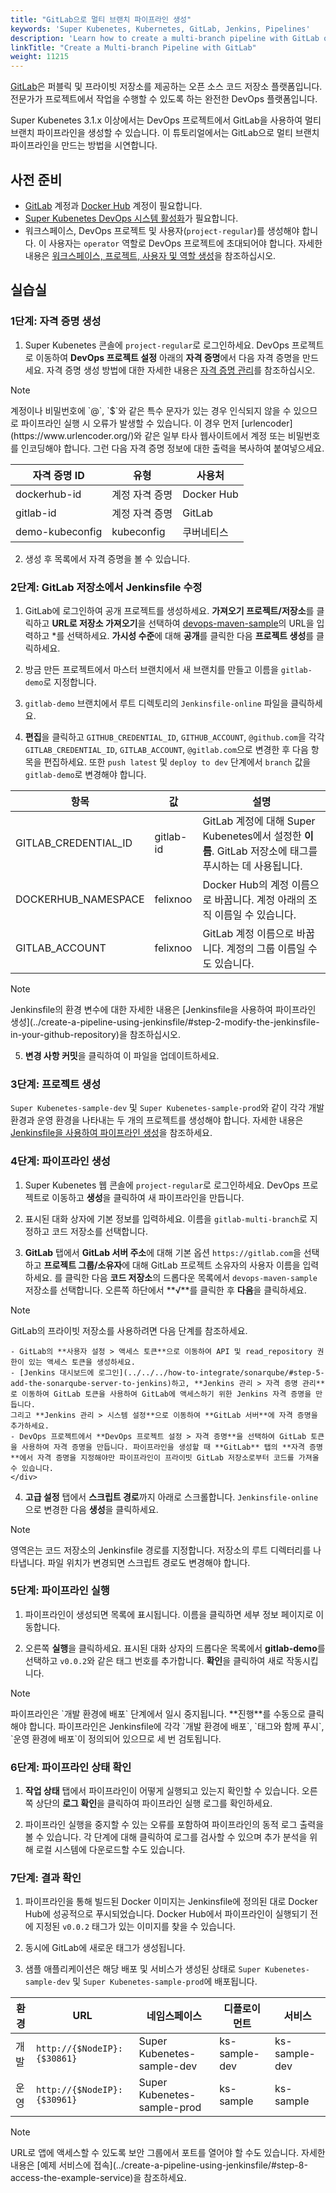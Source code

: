 ```yaml
---
title: "GitLab으로 멀티 브랜치 파이프라인 생성"
keywords: 'Super Kubenetes, Kubernetes, GitLab, Jenkins, Pipelines'
description: 'Learn how to create a multi-branch pipeline with GitLab on Super Kubenetes.'
linkTitle: "Create a Multi-branch Pipeline with GitLab"
weight: 11215
---
```


[GitLab](https://about.gitlab.com/)은 퍼블릭 및 프라이빗 저장소를 제공하는 오픈 소스 코드 저장소 플랫폼입니다. 전문가가 프로젝트에서 작업을 수행할 수 있도록 하는 완전한 DevOps 플랫폼입니다.

Super Kubenetes 3.1.x 이상에서는 DevOps 프로젝트에서 GitLab을 사용하여 멀티 브랜치 파이프라인을 생성할 수 있습니다. 이 튜토리얼에서는 GitLab으로 멀티 브랜치 파이프라인을 만드는 방법을 시연합니다.

## 사전 준비

- [GitLab](https://gitlab.com/users/sign_in) 계정과 [Docker Hub](https://hub.docker.com/) 계정이 필요합니다.
- [Super Kubenetes DevOps 시스템 활성화](../../../../pluggable-components/devops/)가 필요합니다.
- 워크스페이스, DevOps 프로젝트 및 사용자(`project-regular`)를 생성해야 합니다. 이 사용자는 `operator` 역할로 DevOps 프로젝트에 초대되어야 합니다. 자세한 내용은 [워크스페이스, 프로젝트, 사용자 및 역할 생성](../../../../quick-start/create-workspace-and-project/)을 참조하십시오.

## 실습실

### 1단계: 자격 증명 생성

1. Super Kubenetes 콘솔에 `project-regular`로 로그인하세요. DevOps 프로젝트로 이동하여 **DevOps 프로젝트 설정** 아래의 **자격 증명**에서 다음 자격 증명을 만드세요. 자격 증명 생성 방법에 대한 자세한 내용은 [자격 증명 관리](../../../../devops-user-guide/how-to-use/devops-settings/credential-management/)를 참조하십시오.

  <div className="notices note">
    <p>Note</p>
    <div>
      계정이나 비밀번호에 `@`, `$`와 같은 특수 문자가 있는 경우 인식되지 않을 수 있으므로 파이프라인 실행 시 오류가 발생할 수 있습니다. 이 경우 먼저 [urlencoder](https://www.urlencoder.org/)와 같은 일부 타사 웹사이트에서 계정 또는 비밀번호를 인코딩해야 합니다. 그런 다음 자격 증명 정보에 대한 출력을 복사하여 붙여넣으세요.
    </div>
  </div>

  <table>
  <thead>
  <tr>
    <th>
      자격 증명 ID
    </th>
    <th>
      유형
    </th>
    <th>
      사용처
    </th>
  </tr>
  </thead>
  <tbody>
  <tr>
    <td>
      dockerhub-id
    </td>
    <td>
      계정 자격 증명
    </td>
    <td>
      Docker Hub
    </td>
  </tr>
  <tr>
    <td>
      gitlab-id
    </td>
    <td>
      계정 자격 증명
    </td>
    <td>
      GitLab
    </td>
  </tr>
  <tr>
    <td>
      demo-kubeconfig
    </td>
    <td>
      kubeconfig
    </td>
    <td>
      쿠버네티스
    </td>
  </tr>
  </tbody>
  </table>

2. 생성 후 목록에서 자격 증명을 볼 수 있습니다.

### 2단계: GitLab 저장소에서 Jenkinsfile 수정

1. GitLab에 로그인하여 공개 프로젝트를 생성하세요. **가져오기 프로젝트/저장소**를 클릭하고 **URL로 저장소 가져오기**을 선택하여 [devops-maven-sample](https://github.com/kubesphere/devops-maven-sample)의 URL을 입력하고 *를 선택하세요. **가시성 수준**에 대해 **공개**를 클릭한 다음 **프로젝트 생성**를 클릭하세요.

2. 방금 만든 프로젝트에서 마스터 브랜치에서 새 브랜치를 만들고 이름을 `gitlab-demo`로 지정합니다.

3. `gitlab-demo` 브랜치에서 루트 디렉토리의 `Jenkinsfile-online` 파일을 클릭하세요.

4. **편집**을 클릭하고 `GITHUB_CREDENTIAL_ID`, `GITHUB_ACCOUNT`, `@github.com`을 각각 `GITLAB_CREDENTIAL_ID`, `GITLAB_ACCOUNT`, `@gitlab.com`으로 변경한 후 다음 항목을 편집하세요. 또한 `push latest` 및 `deploy to dev` 단계에서 `branch` 값을 `gitlab-demo`로 변경해야 합니다.

  <table>
  <thead>
  <tr>
    <th>
      항목
    </th>
    <th>
      값
    </th>
    <th>
      설명
    </th>
  </tr>
  </thead>
  <tbody>
  <tr>
    <td>
      GITLAB_CREDENTIAL_ID
    </td>
    <td>
      gitlab-id
    </td>
    <td>
      GitLab 계정에 대해 Super Kubenetes에서 설정한 <strong>이름</strong>. GitLab 저장소에 태그를 푸시하는 데 사용됩니다.
    </td>
  </tr>
  <tr>
    <td>
      DOCKERHUB_NAMESPACE
    </td>
    <td>
      felixnoo
    </td>
    <td>
      Docker Hub의 계정 이름으로 바꿉니다. 계정 아래의 조직 이름일 수 있습니다.
    </td>
  </tr>
  <tr>
    <td>
      GITLAB_ACCOUNT
    </td>
    <td>
      felixnoo
    </td>
    <td>
      GitLab 계정 이름으로 바꿉니다. 계정의 그룹 이름일 수도 있습니다.
    </td>
  </tr>
  </tbody>
  </table>

  <div className="notices note">
    <p>Note</p>
    <div>
      Jenkinsfile의 환경 변수에 대한 자세한 내용은 [Jenkinsfile을 사용하여 파이프라인 생성](../create-a-pipeline-using-jenkinsfile/#step-2-modify-the-jenkinsfile-in-your-github-repository)을 참조하십시오.
    </div>
  </div>

5. **변경 사항 커밋**을 클릭하여 이 파일을 업데이트하세요.

### 3단계: 프로젝트 생성

`Super Kubenetes-sample-dev` 및 `Super Kubenetes-sample-prod`와 같이 각각 개발 환경과 운영 환경을 나타내는 두 개의 프로젝트를 생성해야 합니다. 자세한 내용은 [Jenkinsfile을 사용하여 파이프라인 생성](../create-a-pipeline-using-jenkinsfile/#step-3-create-projects)을 참조하세요.

### 4단계: 파이프라인 생성

1. Super Kubenetes 웹 콘솔에 `project-regular`로 로그인하세요. DevOps 프로젝트로 이동하고 **생성**을 클릭하여 새 파이프라인을 만듭니다.

2. 표시된 대화 상자에 기본 정보를 입력하세요. 이름을 `gitlab-multi-branch`로 지정하고 코드 저장소를 선택합니다.

3. **GitLab** 탭에서 **GitLab 서버 주소**에 대해 기본 옵션 `https://gitlab.com`을 선택하고 **프로젝트 그룹/소유자**에 대해 GitLab 프로젝트 소유자의 사용자 이름을 입력하세요. 를 클릭한 다음 **코드 저장소**의 드롭다운 목록에서 `devops-maven-sample` 저장소를 선택합니다. 오른쪽 하단에서 **√**를 클릭한 후 **다음**을 클릭하세요.

  <div className="notices note">
    <p>Note</p>
    <div>
      GitLab의 프라이빗 저장소를 사용하려면 다음 단계를 참조하세요.

    - GitLab의 **사용자 설정 > 액세스 토큰**으로 이동하여 API 및 read_repository 권한이 있는 액세스 토큰을 생성하세요.
    - [Jenkins 대시보드에 로그인](../../../how-to-integrate/sonarqube/#step-5-add-the-sonarqube-server-to-jenkins)하고, **Jenkins 관리 > 자격 증명 관리**로 이동하여 GitLab 토큰을 사용하여 GitLab에 액세스하기 위한 Jenkins 자격 증명을 만듭니다.
    그리고 **Jenkins 관리 > 시스템 설정**으로 이동하여 **GitLab 서버**에 자격 증명을 추가하세요.
    - DevOps 프로젝트에서 **DevOps 프로젝트 설정 > 자격 증명**을 선택하여 GitLab 토큰을 사용하여 자격 증명을 만듭니다. 파이프라인을 생성할 때 **GitLab** 탭의 **자격 증명**에서 자격 증명을 지정해야만 파이프라인이 프라이빗 GitLab 저장소로부터 코드를 가져올 수 있습니다.
    </div>
  </div>


4. **고급 설정** 탭에서 **스크립트 경로**까지 아래로 스크롤합니다. `Jenkinsfile-online`으로 변경한 다음 **생성**을 클릭하세요.

  <div className="notices note">
    <p>Note</p>
    <div>
      영역은는 코드 저장소의 Jenkinsfile 경로를 지정합니다. 저장소의 루트 디렉터리를 나타냅니다. 파일 위치가 변경되면 스크립트 경로도 변경해야 합니다.
    </div>
  </div>


### 5단계: 파이프라인 실행

1. 파이프라인이 생성되면 목록에 표시됩니다. 이름을 클릭하면 세부 정보 페이지로 이동합니다.

2. 오른쪽 **실행**을 클릭하세요. 표시된 대화 상자의 드롭다운 목록에서 **gitlab-demo**를 선택하고 `v0.0.2`와 같은 태그 번호를 추가합니다. **확인**을 클릭하여 새로 작동시킵니다.

  <div className="notices note">
    <p>Note</p>
    <div>
      파이프라인은 `개발 환경에 배포` 단계에서 일시 중지됩니다. **진행**를 수동으로 클릭해야 합니다. 파이프라인은 Jenkinsfile에 각각 `개발 환경에 배포`, `태그와 함께 푸시`, `운영 환경에 배포`이 정의되어 있으므로 세 번 검토됩니다.
    </div>
  </div>

### 6단계: 파이프라인 상태 확인

1. **작업 상태** 탭에서 파이프라인이 어떻게 실행되고 있는지 확인할 수 있습니다. 오른쪽 상단의 **로그 확인**을 클릭하여 파이프라인 실행 로그를 확인하세요.

2. 파이프라인 실행을 중지할 수 있는 오류를 포함하여 파이프라인의 동적 로그 출력을 볼 수 있습니다. 각 단계에 대해 클릭하여 로그를 검사할 수 있으며 추가 분석을 위해 로컬 시스템에 다운로드할 수도 있습니다.

### 7단계: 결과 확인

1. 파이프라인을 통해 빌드된 Docker 이미지는 Jenkinsfile에 정의된 대로 Docker Hub에 성공적으로 푸시되었습니다. Docker Hub에서 파이프라인이 실행되기 전에 지정된 `v0.0.2` 태그가 있는 이미지를 찾을 수 있습니다.

2. 동시에 GitLab에 새로운 태그가 생성됩니다.

3. 샘플 애플리케이션은 해당 배포 및 서비스가 생성된 상태로 `Super Kubenetes-sample-dev` 및 `Super Kubenetes-sample-prod`에 배포됩니다.

  <table>
  <thead>
  <tr>
    <th>
      환경
    </th>
    <th>
      URL
    </th>
    <th>
      네임스페이스
    </th>
    <th>
      디플로이먼트
    </th>
    <th>
      서비스
    </th>
  </tr>
  </thead>
  <tbody>
  <tr>
    <td>
      개발
    </td>
    <td>
      <code>http://{$NodeIP}:{$30861}</code>
    </td>
    <td>
      Super Kubenetes-sample-dev
    </td>
    <td>
      ks-sample-dev
    </td>
    <td>
      ks-sample-dev
    </td>
  </tr>
  <tr>
    <td>
      운영
    </td>
    <td>
      <code>http://{$NodeIP}:{$30961}</code>
    </td>
    <td>
      Super Kubenetes-sample-prod
    </td>
    <td>
      ks-sample
    </td>
    <td>
      ks-sample
    </td>
  </tr>
  </tbody>
  </table>

  <div className="notices note">
    <p>Note</p>
    <div>
      URL로 앱에 액세스할 수 있도록 보안 그룹에서 포트를 열어야 할 수도 있습니다. 자세한 내용은 [예제 서비스에 접속](../create-a-pipeline-using-jenkinsfile/#step-8-access-the-example-service)을 참조하세요.
    </div>
  </div>

